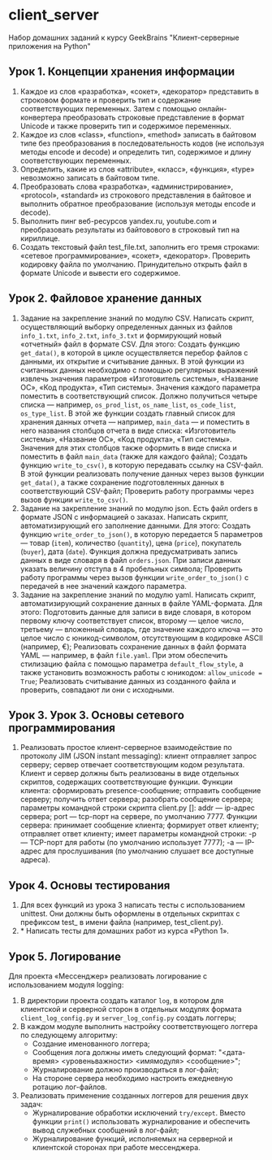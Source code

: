 # client_server
Набор домашних заданий к курсу GeekBrains "Клиент-серверные приложения на Python"

## Урок 1. Концепции хранения информации
1. Каждое из слов «разработка», «сокет», «декоратор» представить в строковом формате и проверить тип и содержание соответствующих переменных. Затем с помощью онлайн-конвертера преобразовать строковые представление в формат Unicode и также проверить тип и содержимое переменных.
2. Каждое из слов «class», «function», «method» записать в байтовом типе без преобразования в последовательность кодов (не используя методы encode и decode) и определить тип, содержимое и длину соответствующих переменных.
3. Определить, какие из слов «attribute», «класс», «функция», «type» невозможно записать в байтовом типе.
4. Преобразовать слова «разработка», «администрирование», «protocol», «standard» из строкового представления в байтовое и выполнить обратное преобразование (используя методы encode и decode).
5. Выполнить пинг веб-ресурсов yandex.ru, youtube.com и преобразовать результаты из байтовового в строковый тип на кириллице.
6. Создать текстовый файл test_file.txt, заполнить его тремя строками: «сетевое программирование», «сокет», «декоратор». Проверить кодировку файла по умолчанию. Принудительно открыть файл в формате Unicode и вывести его содержимое.

## Урок 2. Файловое хранение данных
1. Задание на закрепление знаний по модулю CSV. Написать скрипт, осуществляющий выборку определенных данных из файлов 
`info_1.txt`, `info_2.txt`, `info_3.txt` и формирующий новый «отчетный» файл в формате CSV. Для этого:
Создать функцию `get_data()`, в которой в цикле осуществляется перебор файлов с данными, их открытие и считывание данных. 
В этой функции из считанных данных необходимо с помощью регулярных выражений извлечь значения параметров 
«Изготовитель системы», «Название ОС», «Код продукта», «Тип системы». Значения каждого параметра поместить в соответствующий список. 
Должно получиться четыре списка — например, `os_prod_list`, `os_name_list`, `os_code_list`, `os_type_list`. 
В этой же функции создать главный список для хранения данных отчета — например, `main_data` — и поместить в него названия 
столбцов отчета в виде списка: «Изготовитель системы», «Название ОС», «Код продукта», «Тип системы». 
Значения для этих столбцов также оформить в виде списка и поместить в файл `main_data` (также для каждого файла);
Создать функцию `write_to_csv()`, в которую передавать ссылку на CSV-файл. В этой функции реализовать получение данных 
через вызов функции `get_data()`, а также сохранение подготовленных данных в соответствующий CSV-файл;
Проверить работу программы через вызов функции `write_to_csv()`. 
2. Задание на закрепление знаний по модулю json. Есть файл orders в формате JSON с информацией о заказах. 
Написать скрипт, автоматизирующий его заполнение данными. Для этого:
Создать функцию `write_order_to_json()`, в которую передается 5 параметров — товар (`item`), количество (`quantity`), цена (`price`), 
покупатель (`buyer`), дата (`date`). Функция должна предусматривать запись данных в виде словаря в файл `orders.json`. 
При записи данных указать величину отступа в 4 пробельных символа;
Проверить работу программы через вызов функции `write_order_to_json()` с передачей в нее значений каждого параметра.
3. Задание на закрепление знаний по модулю yaml. Написать скрипт, автоматизирующий сохранение данных в файле YAML-формата. Для этого:
Подготовить данные для записи в виде словаря, в котором первому ключу соответствует список, второму — целое число, 
третьему — вложенный словарь, где значение каждого ключа — это целое число с юникод-символом, отсутствующим в кодировке ASCII (например, €);
Реализовать сохранение данных в файл формата YAML — например, в файл `file.yaml`. 
При этом обеспечить стилизацию файла с помощью параметра `default_flow_style`, а также установить возможность работы с юникодом: 
`allow_unicode = True`;
Реализовать считывание данных из созданного файла и проверить, совпадают ли они с исходными.

## Урок 3. Урок 3. Основы сетевого программирования
1. Реализовать простое клиент-серверное взаимодействие по протоколу JIM (JSON instant messaging):
клиент отправляет запрос серверу;
сервер отвечает соответствующим кодом результата. Клиент и сервер должны быть реализованы в виде отдельных скриптов, содержащих соответствующие функции. Функции клиента: сформировать presence-сообщение; отправить сообщение серверу; получить ответ сервера; разобрать сообщение сервера; параметры командной строки скрипта client.py <addr> [<port>]: addr — ip-адрес сервера; port — tcp-порт на сервере, по умолчанию 7777. Функции сервера: принимает сообщение клиента; формирует ответ клиенту; отправляет ответ клиенту; имеет параметры командной строки: -p <port> — TCP-порт для работы (по умолчанию использует 7777); -a <addr> — IP-адрес для прослушивания (по умолчанию слушает все доступные адреса).

## Урок 4. Основы тестирования
1. Для всех функций из урока 3 написать тесты с использованием unittest. Они должны быть оформлены в отдельных скриптах с префиксом test_ в имени файла (например, test_client.py).
2. \* Написать тесты для домашних работ из курса «Python 1».

## Урок 5. Логирование
Для проекта «Мессенджер» реализовать логирование с использованием модуля logging:
1. В директории проекта создать каталог `log`, в котором для клиентской и серверной сторон в отдельных модулях формата `client_log_config.py` и `server_log_config.py` создать логгеры;
2. В каждом модуле выполнить настройку соответствующего логгера по следующему алгоритму:
    * Создание именованного логгера;
    * Сообщения лога должны иметь следующий формат: "<дата-время> <уровеньважности> <имямодуля> <сообщение>";
    * Журналирование должно производиться в лог-файл;
    * На стороне сервера необходимо настроить ежедневную ротацию лог-файлов.
3. Реализовать применение созданных логгеров для решения двух задач:
    * Журналирование обработки исключений `try/except`. Вместо функции `print()` использовать журналирование и обеспечить вывод служебных сообщений в лог-файл;
    * Журналирование функций, исполняемых на серверной и клиентской сторонах при работе мессенджера.
    
